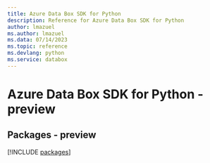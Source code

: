 ```yaml
---
title: Azure Data Box SDK for Python
description: Reference for Azure Data Box SDK for Python
author: lmazuel
ms.author: lmazuel
ms.data: 07/14/2023
ms.topic: reference
ms.devlang: python
ms.service: databox
---
```

# Azure Data Box SDK for Python - preview
## Packages - preview
[!INCLUDE [packages](data-box-index.md)]